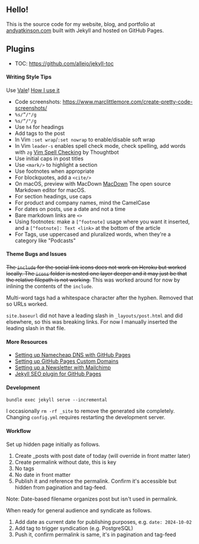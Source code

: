 ## Hello!
This is the source code for my website, blog, and portfolio at [andyatkinson.com](https://andyatkinson.com) built with Jekyll and hosted on GitHub Pages.

## Plugins
- TOC: <https://github.com/allejo/jekyll-toc>

#### Writing Style Tips
Use [Vale](https://vale.sh)! [How I use it](/blog/2023/05/26/better-writing-vale)

- Code screenshots: <https://www.marclittlemore.com/create-pretty-code-screenshots/>
- `%s/”/"/g`
- `%s/“/"/g`
- Use `h4` for headings
- Add tags to the post
- In Vim `:set wrap`/`:set nowrap` to enable/disable soft wrap
- In Vim `leader-s` enables spell check mode, check spelling, add words with `zg` [Vim Spell Checking](https://thoughtbot.com/blog/vim-spell-checking) by Thoughtbot
- Use initial caps in post titles
- Use `<mark/>` to highlight a section
- Use footnotes when appropriate
- For blockquotes, add a `<cite/>`
- On macOS, preview with MacDown [MacDown](https://macdown.uranusjr.com/) The open source Markdown editor for macOS.
- For section headings, use caps
- For product and company names, mind the CamelCase
- For dates on posts, use a date and not a time
- Bare markdown links are `<>`
- Using footnotes: make a `[^footnote]` usage where you want it inserted, and a `[^footnote]: Text <link>` at the bottom of the article
- For Tags, use uppercased and pluralized words, when they're a category like "Podcasts"

#### Theme Bugs and Issues
~~The `include` for the social link icons does not work on Heroku but worked locally. The `icons` folder is nested one layer deeper and it may just be that the relative filepath is not working.~~
This was worked around for now by inlining the contents of the `include`.

Multi-word tags had a whitespace character after the hyphen. Removed that so URLs worked.

`site.baseurl` did not have a leading slash in `_layouts/post.html` and did elsewhere, so this was breaking links. For now I manually inserted the leading slash in that file.

#### More Resources
 * [Setting up Namecheap DNS with GitHub Pages](https://www.namecheap.com/support/knowledgebase/article.aspx/9645/2208/how-do-i-link-my-domain-to-github-pages)
 * [Setting up GitHub Pages Custom Domains](https://github.blog/2018-05-01-github-pages-custom-domains-https/)
 * [Setting up a Newsletter with Mailchimp](https://mailchimp.com/help/share-your-blog-posts-with-mailchimp/)
 * [Jekyll SEO plugin for GitHub Pages](https://help.github.com/en/articles/search-engine-optimization-for-github-pages)

#### Development

    bundle exec jekyll serve --incremental

I occasionally `rm -rf _site` to remove the generated site completely. Changing `config.yml` requires restarting the development server.

#### Workflow
Set up hidden page initially as follows.

1. Create _posts with post date of today (will override in front matter later)
1. Create permalink without date, this is key
1. No tags
1. No date in front matter
1. Publish it and reference the permalink. Confirm it's accessible but hidden from pagination and tag-feed.

Note: Date-based filename organizes post but isn't used in permalink.

When ready for general audience and syndicate as follows.

1. Add date as current date for publishing purposes, e.g. `date: 2024-10-02`
1. Add tag to trigger syndication (e.g. PostgreSQL)
1. Push it, confirm permalink is same, it's in pagination and tag-feed
